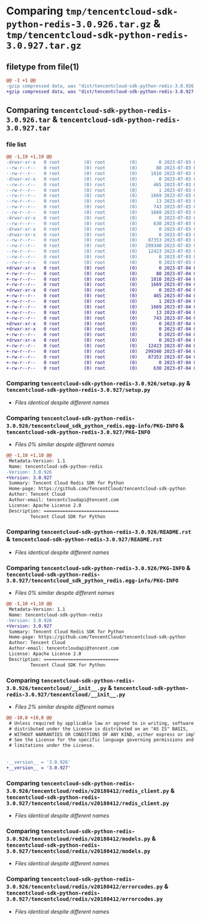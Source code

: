 # Comparing `tmp/tencentcloud-sdk-python-redis-3.0.926.tar.gz` & `tmp/tencentcloud-sdk-python-redis-3.0.927.tar.gz`

## filetype from file(1)

```diff
@@ -1 +1 @@
-gzip compressed data, was "dist/tencentcloud-sdk-python-redis-3.0.926.tar", last modified: Mon Jul  3 00:32:23 2023, max compression
+gzip compressed data, was "dist/tencentcloud-sdk-python-redis-3.0.927.tar", last modified: Tue Jul  4 00:27:33 2023, max compression
```

## Comparing `tencentcloud-sdk-python-redis-3.0.926.tar` & `tencentcloud-sdk-python-redis-3.0.927.tar`

### file list

```diff
@@ -1,19 +1,19 @@
-drwxr-xr-x   0 root         (0) root         (0)        0 2023-07-03 00:32:23.000000 tencentcloud-sdk-python-redis-3.0.926/
--rw-r--r--   0 root         (0) root         (0)       88 2023-07-03 00:32:23.000000 tencentcloud-sdk-python-redis-3.0.926/setup.cfg
--rw-r--r--   0 root         (0) root         (0)     1010 2023-07-03 00:32:23.000000 tencentcloud-sdk-python-redis-3.0.926/setup.py
-drwxr-xr-x   0 root         (0) root         (0)        0 2023-07-03 00:32:23.000000 tencentcloud-sdk-python-redis-3.0.926/tencentcloud_sdk_python_redis.egg-info/
--rw-r--r--   0 root         (0) root         (0)      465 2023-07-03 00:32:23.000000 tencentcloud-sdk-python-redis-3.0.926/tencentcloud_sdk_python_redis.egg-info/SOURCES.txt
--rw-r--r--   0 root         (0) root         (0)        1 2023-07-03 00:32:23.000000 tencentcloud-sdk-python-redis-3.0.926/tencentcloud_sdk_python_redis.egg-info/dependency_links.txt
--rw-r--r--   0 root         (0) root         (0)     1669 2023-07-03 00:32:23.000000 tencentcloud-sdk-python-redis-3.0.926/tencentcloud_sdk_python_redis.egg-info/PKG-INFO
--rw-r--r--   0 root         (0) root         (0)       13 2023-07-03 00:32:23.000000 tencentcloud-sdk-python-redis-3.0.926/tencentcloud_sdk_python_redis.egg-info/top_level.txt
--rw-r--r--   0 root         (0) root         (0)      743 2023-07-03 00:32:23.000000 tencentcloud-sdk-python-redis-3.0.926/README.rst
--rw-r--r--   0 root         (0) root         (0)     1669 2023-07-03 00:32:23.000000 tencentcloud-sdk-python-redis-3.0.926/PKG-INFO
-drwxr-xr-x   0 root         (0) root         (0)        0 2023-07-03 00:32:23.000000 tencentcloud-sdk-python-redis-3.0.926/tencentcloud/
--rw-r--r--   0 root         (0) root         (0)      630 2023-07-03 00:32:23.000000 tencentcloud-sdk-python-redis-3.0.926/tencentcloud/__init__.py
-drwxr-xr-x   0 root         (0) root         (0)        0 2023-07-03 00:32:23.000000 tencentcloud-sdk-python-redis-3.0.926/tencentcloud/redis/
-drwxr-xr-x   0 root         (0) root         (0)        0 2023-07-03 00:32:23.000000 tencentcloud-sdk-python-redis-3.0.926/tencentcloud/redis/v20180412/
--rw-r--r--   0 root         (0) root         (0)    87353 2023-07-03 00:32:23.000000 tencentcloud-sdk-python-redis-3.0.926/tencentcloud/redis/v20180412/redis_client.py
--rw-r--r--   0 root         (0) root         (0)   299340 2023-07-03 00:32:23.000000 tencentcloud-sdk-python-redis-3.0.926/tencentcloud/redis/v20180412/models.py
--rw-r--r--   0 root         (0) root         (0)    12423 2023-07-03 00:32:23.000000 tencentcloud-sdk-python-redis-3.0.926/tencentcloud/redis/v20180412/errorcodes.py
--rw-r--r--   0 root         (0) root         (0)        0 2023-07-03 00:32:23.000000 tencentcloud-sdk-python-redis-3.0.926/tencentcloud/redis/v20180412/__init__.py
--rw-r--r--   0 root         (0) root         (0)        0 2023-07-03 00:32:23.000000 tencentcloud-sdk-python-redis-3.0.926/tencentcloud/redis/__init__.py
+drwxr-xr-x   0 root         (0) root         (0)        0 2023-07-04 00:27:33.000000 tencentcloud-sdk-python-redis-3.0.927/
+-rw-r--r--   0 root         (0) root         (0)       88 2023-07-04 00:27:33.000000 tencentcloud-sdk-python-redis-3.0.927/setup.cfg
+-rw-r--r--   0 root         (0) root         (0)     1010 2023-07-04 00:27:33.000000 tencentcloud-sdk-python-redis-3.0.927/setup.py
+-rw-r--r--   0 root         (0) root         (0)     1669 2023-07-04 00:27:33.000000 tencentcloud-sdk-python-redis-3.0.927/PKG-INFO
+drwxr-xr-x   0 root         (0) root         (0)        0 2023-07-04 00:27:33.000000 tencentcloud-sdk-python-redis-3.0.927/tencentcloud_sdk_python_redis.egg-info/
+-rw-r--r--   0 root         (0) root         (0)      465 2023-07-04 00:27:33.000000 tencentcloud-sdk-python-redis-3.0.927/tencentcloud_sdk_python_redis.egg-info/SOURCES.txt
+-rw-r--r--   0 root         (0) root         (0)        1 2023-07-04 00:27:33.000000 tencentcloud-sdk-python-redis-3.0.927/tencentcloud_sdk_python_redis.egg-info/dependency_links.txt
+-rw-r--r--   0 root         (0) root         (0)     1669 2023-07-04 00:27:33.000000 tencentcloud-sdk-python-redis-3.0.927/tencentcloud_sdk_python_redis.egg-info/PKG-INFO
+-rw-r--r--   0 root         (0) root         (0)       13 2023-07-04 00:27:33.000000 tencentcloud-sdk-python-redis-3.0.927/tencentcloud_sdk_python_redis.egg-info/top_level.txt
+-rw-r--r--   0 root         (0) root         (0)      743 2023-07-04 00:27:33.000000 tencentcloud-sdk-python-redis-3.0.927/README.rst
+drwxr-xr-x   0 root         (0) root         (0)        0 2023-07-04 00:27:33.000000 tencentcloud-sdk-python-redis-3.0.927/tencentcloud/
+drwxr-xr-x   0 root         (0) root         (0)        0 2023-07-04 00:27:33.000000 tencentcloud-sdk-python-redis-3.0.927/tencentcloud/redis/
+-rw-r--r--   0 root         (0) root         (0)        0 2023-07-04 00:27:33.000000 tencentcloud-sdk-python-redis-3.0.927/tencentcloud/redis/__init__.py
+drwxr-xr-x   0 root         (0) root         (0)        0 2023-07-04 00:27:33.000000 tencentcloud-sdk-python-redis-3.0.927/tencentcloud/redis/v20180412/
+-rw-r--r--   0 root         (0) root         (0)    12423 2023-07-04 00:27:33.000000 tencentcloud-sdk-python-redis-3.0.927/tencentcloud/redis/v20180412/errorcodes.py
+-rw-r--r--   0 root         (0) root         (0)   299340 2023-07-04 00:27:33.000000 tencentcloud-sdk-python-redis-3.0.927/tencentcloud/redis/v20180412/models.py
+-rw-r--r--   0 root         (0) root         (0)    87353 2023-07-04 00:27:33.000000 tencentcloud-sdk-python-redis-3.0.927/tencentcloud/redis/v20180412/redis_client.py
+-rw-r--r--   0 root         (0) root         (0)        0 2023-07-04 00:27:33.000000 tencentcloud-sdk-python-redis-3.0.927/tencentcloud/redis/v20180412/__init__.py
+-rw-r--r--   0 root         (0) root         (0)      630 2023-07-04 00:27:33.000000 tencentcloud-sdk-python-redis-3.0.927/tencentcloud/__init__.py
```

### Comparing `tencentcloud-sdk-python-redis-3.0.926/setup.py` & `tencentcloud-sdk-python-redis-3.0.927/setup.py`

 * *Files identical despite different names*

### Comparing `tencentcloud-sdk-python-redis-3.0.926/tencentcloud_sdk_python_redis.egg-info/PKG-INFO` & `tencentcloud-sdk-python-redis-3.0.927/PKG-INFO`

 * *Files 0% similar despite different names*

```diff
@@ -1,10 +1,10 @@
 Metadata-Version: 1.1
 Name: tencentcloud-sdk-python-redis
-Version: 3.0.926
+Version: 3.0.927
 Summary: Tencent Cloud Redis SDK for Python
 Home-page: https://github.com/TencentCloud/tencentcloud-sdk-python
 Author: Tencent Cloud
 Author-email: tencentcloudapi@tencent.com
 License: Apache License 2.0
 Description: ============================
         Tencent Cloud SDK for Python
```

### Comparing `tencentcloud-sdk-python-redis-3.0.926/README.rst` & `tencentcloud-sdk-python-redis-3.0.927/README.rst`

 * *Files identical despite different names*

### Comparing `tencentcloud-sdk-python-redis-3.0.926/PKG-INFO` & `tencentcloud-sdk-python-redis-3.0.927/tencentcloud_sdk_python_redis.egg-info/PKG-INFO`

 * *Files 0% similar despite different names*

```diff
@@ -1,10 +1,10 @@
 Metadata-Version: 1.1
 Name: tencentcloud-sdk-python-redis
-Version: 3.0.926
+Version: 3.0.927
 Summary: Tencent Cloud Redis SDK for Python
 Home-page: https://github.com/TencentCloud/tencentcloud-sdk-python
 Author: Tencent Cloud
 Author-email: tencentcloudapi@tencent.com
 License: Apache License 2.0
 Description: ============================
         Tencent Cloud SDK for Python
```

### Comparing `tencentcloud-sdk-python-redis-3.0.926/tencentcloud/__init__.py` & `tencentcloud-sdk-python-redis-3.0.927/tencentcloud/__init__.py`

 * *Files 2% similar despite different names*

```diff
@@ -10,8 +10,8 @@
 # Unless required by applicable law or agreed to in writing, software
 # distributed under the License is distributed on an "AS IS" BASIS,
 # WITHOUT WARRANTIES OR CONDITIONS OF ANY KIND, either express or implied.
 # See the License for the specific language governing permissions and
 # limitations under the License.
 
 
-__version__ = '3.0.926'
+__version__ = '3.0.927'
```

### Comparing `tencentcloud-sdk-python-redis-3.0.926/tencentcloud/redis/v20180412/redis_client.py` & `tencentcloud-sdk-python-redis-3.0.927/tencentcloud/redis/v20180412/redis_client.py`

 * *Files identical despite different names*

### Comparing `tencentcloud-sdk-python-redis-3.0.926/tencentcloud/redis/v20180412/models.py` & `tencentcloud-sdk-python-redis-3.0.927/tencentcloud/redis/v20180412/models.py`

 * *Files identical despite different names*

### Comparing `tencentcloud-sdk-python-redis-3.0.926/tencentcloud/redis/v20180412/errorcodes.py` & `tencentcloud-sdk-python-redis-3.0.927/tencentcloud/redis/v20180412/errorcodes.py`

 * *Files identical despite different names*

